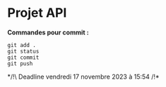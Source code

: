 # Projet API

__Commandes pour commit :__

```git
git add .
git status
git commit
git push
```

*/!\ Deadline vendredi 17 novembre 2023 à 15:54 /!\*
